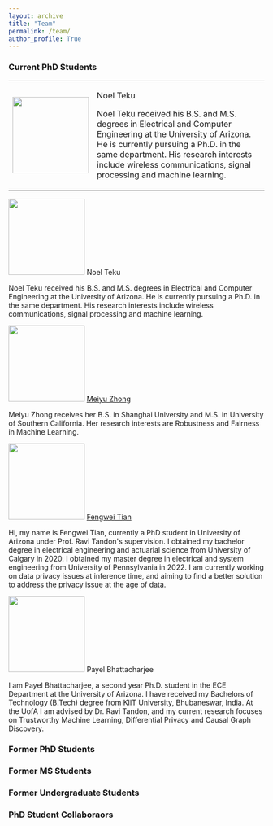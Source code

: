 ```yaml
---
layout: archive
title: "Team"
permalink: /team/
author_profile: True
---
```


### Current PhD Students

<table>
  <tr>
    <td><img src="{{site.url}}/images/students/noel.PNG" width="150px"></td>
    <td>
      <p>Noel Teku</p>
      <p>Noel Teku received his B.S. and M.S. degrees in Electrical and Computer Engineering at the University of Arizona. He is currently pursuing a Ph.D. in the same department. His research interests include wireless communications, signal processing and machine learning.</p>
    </td>
  </tr>
</table>

<img src="{{site.url}}/images/students/noel.PNG" width="150px"> Noel Teku

Noel Teku received his B.S. and M.S. degrees in Electrical and Computer Engineering at the University of Arizona. He is currently pursuing a Ph.D. in the same department. His research interests include wireless communications, signal processing and machine learning.

<img src="{{site.url}}/images/students/meiyu.jpeg" width="150px"> <a href="https://meiyuzhong.github.io/">Meiyu Zhong</a>

Meiyu Zhong receives her B.S. in Shanghai University and M.S. in University of Southern California. Her research interests are Robustness and Fairness in Machine Learning.

<img src="{{site.url}}/images/students/fengwei.jpg" width="150px"> <a href="https://sites.google.com/arizona.edu/fengweitian/home">Fengwei Tian</a>

Hi, my name is Fengwei Tian, currently a PhD student in University of Arizona under Prof. Ravi Tandon's supervision. 
I obtained my bachelor degree in electrical engineering and actuarial science from University of Calgary in 2020.
I obtained my master degree in electrical and system engineering from University of Pennsylvania in 2022. 
I am currently working on data privacy issues at inference time, and aiming to find a better solution to address the privacy issue at the age of data. 

<img src="{{site.url}}/images/students/payel.png" width="150px"> Payel Bhattacharjee

I am Payel Bhattacharjee, a second year Ph.D. student in the ECE Department at the University of Arizona. I have received my Bachelors of Technology (B.Tech) degree from KIIT University, Bhubaneswar, India. At the UofA I am advised by Dr. Ravi Tandon, and my current research focuses on Trustworthy Machine Learning, Differential Privacy and Causal Graph Discovery.



### Former PhD Students

### Former MS Students

### Former Undergraduate Students

### PhD Student Collaboraors
